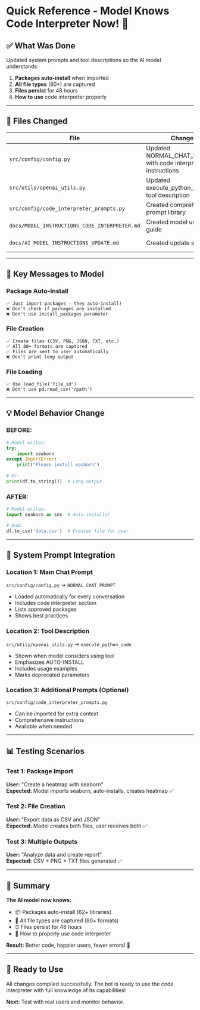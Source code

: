 # Quick Reference - Model Knows Code Interpreter Now! 🎉

## ✅ **What Was Done**

Updated system prompts and tool descriptions so the AI model understands:
1. **Packages auto-install** when imported
2. **All file types** (80+) are captured
3. **Files persist** for 48 hours
4. **How to use** code interpreter properly

---

## 📝 **Files Changed**

| File | Change | Status |
|------|--------|--------|
| `src/config/config.py` | Updated NORMAL_CHAT_PROMPT with code interpreter instructions | ✅ |
| `src/utils/openai_utils.py` | Updated execute_python_code tool description | ✅ |
| `src/config/code_interpreter_prompts.py` | Created comprehensive prompt library | ✅ NEW |
| `docs/MODEL_INSTRUCTIONS_CODE_INTERPRETER.md` | Created model usage guide | ✅ NEW |
| `docs/AI_MODEL_INSTRUCTIONS_UPDATE.md` | Created update summary | ✅ NEW |

---

## 🎯 **Key Messages to Model**

### **Package Auto-Install**
```
✅ Just import packages - they auto-install!
❌ Don't check if packages are installed
❌ Don't use install_packages parameter
```

### **File Creation**
```
✅ Create files (CSV, PNG, JSON, TXT, etc.)
✅ All 80+ formats are captured
✅ Files are sent to user automatically
❌ Don't print long output
```

### **File Loading**
```
✅ Use load_file('file_id')
❌ Don't use pd.read_csv('/path')
```

---

## 💡 **Model Behavior Change**

### **BEFORE:**
```python
# Model writes:
try:
    import seaborn
except ImportError:
    print("Please install seaborn")
    
# Or:
print(df.to_string())  # Long output
```

### **AFTER:**
```python
# Model writes:
import seaborn as sns  # Auto-installs!

# And:
df.to_csv('data.csv')  # Creates file for user
```

---

## 🔧 **System Prompt Integration**

### **Location 1: Main Chat Prompt**
`src/config/config.py` → `NORMAL_CHAT_PROMPT`
- Loaded automatically for every conversation
- Includes code interpreter section
- Lists approved packages
- Shows best practices

### **Location 2: Tool Description**
`src/utils/openai_utils.py` → `execute_python_code`
- Shown when model considers using tool
- Emphasizes AUTO-INSTALL
- Includes usage examples
- Marks deprecated parameters

### **Location 3: Additional Prompts (Optional)**
`src/config/code_interpreter_prompts.py`
- Can be imported for extra context
- Comprehensive instructions
- Available when needed

---

## 📊 **Testing Scenarios**

### **Test 1: Package Import**
**User:** "Create a heatmap with seaborn"  
**Expected:** Model imports seaborn, auto-installs, creates heatmap ✅

### **Test 2: File Creation**
**User:** "Export data as CSV and JSON"  
**Expected:** Model creates both files, user receives both ✅

### **Test 3: Multiple Outputs**
**User:** "Analyze data and create report"  
**Expected:** CSV + PNG + TXT files generated ✅

---

## 🎉 **Summary**

**The AI model now knows:**
- 📦 Packages auto-install (62+ libraries)
- 📁 All file types are captured (80+ formats)
- ⏰ Files persist for 48 hours
- 🔧 How to properly use code interpreter

**Result:** Better code, happier users, fewer errors! 🚀

---

## 🚀 **Ready to Use**

All changes compiled successfully. The bot is ready to use the code interpreter with full knowledge of its capabilities!

**Next:** Test with real users and monitor behavior.
